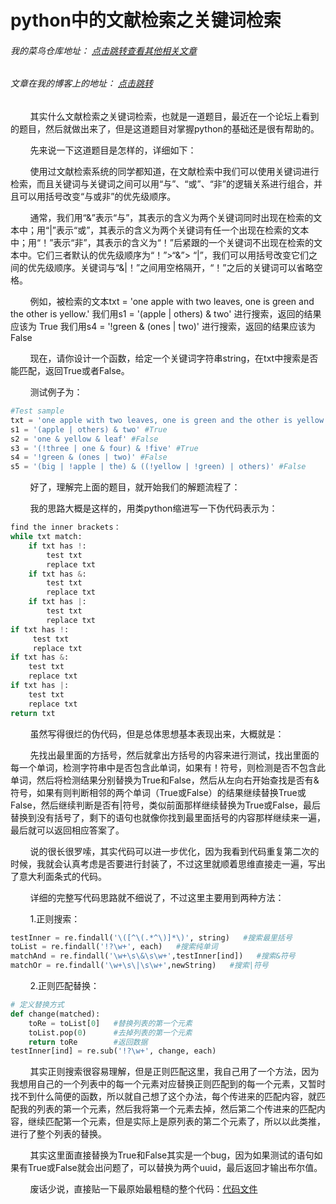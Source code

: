 # python中的文献检索之关键词检索
###### 我的菜鸟仓库地址： [点击跳转查看其他相关文章](https://github.com/ershing/RookieAngle "菜鸟仓库")
###### 文章在我的博客上的地址： [点击跳转](http://www.ershing.cn/search-by-keyword/ "点击我")

        其实什么文献检索之关键词检索，也就是一道题目，最近在一个论坛上看到的题目，然后就做出来了，但是这道题目对掌握python的基础还是很有帮助的。

        先来说一下这道题目是怎样的，详细如下：

        使用过文献检索系统的同学都知道，在文献检索中我们可以使用关键词进行检索，而且关键词与关键词之间可以用“与”、“或”、“非”的逻辑关系进行组合，并且可以用括号改变“与或非”的优先级顺序。

        通常，我们用“&”表示“与”，其表示的含义为两个关键词同时出现在检索的文本中；用“|”表示“或”，其表示的含义为两个关键词有任一个出现在检索的文本中；用“！”表示“非”，其表示的含义为“！”后紧跟的一个关键词不出现在检索的文本中。它们三者默认的优先级顺序为“！”>“&”> “|”，我们可以用括号改变它们之间的优先级顺序。关键词与“&|！”之间用空格隔开，“！”之后的关键词可以省略空格。

        例如，被检索的文本txt = 'one apple with two leaves, one is green and the other is yellow.'
我们用s1 = '(apple | others) & two' 进行搜索，返回的结果应该为 True
我们用s4 = '!green & (ones | two)' 进行搜索，返回的结果应该为 False

        现在，请你设计一个函数，给定一个关键词字符串string，在txt中搜索是否能匹配，返回True或者False。

        测试例子为：
```python
#Test sample
txt = 'one apple with two leaves, one is green and the other is yellow.'
s1 = '(apple | others) & two' #True
s2 = 'one & yellow & leaf' #False
s3 = '(!three | one & four) & !five' #True
s4 = '!green & (ones | two)' #False
s5 = '(big | !apple | the) & ((!yellow | !green) | others)' #False
```
        好了，理解完上面的题目，就开始我们的解题流程了：

        我的思路大概是这样的，用类python缩进写一下伪代码表示为：
```python
find the inner brackets：
while txt match: 
    if txt has !:
        test txt
        replace txt
    if txt has &:
        test txt
        replace txt
    if txt has |:
        test txt   
        replace txt
if txt has !:
     test txt
     replace txt
if txt has &:
    test txt
    replace txt
if txt has |:
    test txt 
    replace txt
return txt
```
        虽然写得很烂的伪代码，但是总体思想基本表现出来，大概就是：

        先找出最里面的方括号，然后就拿出方括号的内容来进行测试，找出里面的每一个单词，检测字符串中是否包含此单词，如果有！符号，则检测是否不包含此单词，然后将检测结果分别替换为True和False，然后从左向右开始查找是否有&符号，如果有则判断相邻的两个单词（True或False）的结果继续替换True或False，然后继续判断是否有|符号，类似前面那样继续替换为True或False，最后替换到没有括号了，剩下的语句也就像你找到最里面括号的内容那样继续来一遍，最后就可以返回相应答案了。

        说的很长很罗嗦，其实代码可以进一步优化，因为我看到代码重复第二次的时候，我就会认真考虑是否要进行封装了，不过这里就顺着思维直接走一遍，写出了意大利面条式的代码。

        详细的完整写代码思路就不细说了，不过这里主要用到两种方法：

        1.正则搜索：
```python
testInner = re.findall('\([^\(.*^\)]*\)', string)   #搜索最里括号
toList = re.findall('!?\w+', each)   #搜索纯单词
matchAnd = re.findall('\w+\s\&\s\w+',testInner[ind])   #搜索&符号
matchOr = re.findall('\w+\s\|\s\w+',newString)   #搜索|符号
```
        2.正则匹配替换：
```python
# 定义替换方式
def change(matched):
    toRe = toList[0]   #替换列表的第一个元素
    toList.pop(0)      #去掉列表的第一个元素
    return toRe        #返回数据
testInner[ind] = re.sub('!?\w+', change, each)
```
        其实正则搜索很容易理解，但是正则匹配这里，我自己用了一个方法，因为我想用自己的一个列表中的每一个元素对应替换正则匹配到的每一个元素，又暂时找不到什么简便的函数，所以就自己想了这个办法，每个传进来的匹配内容，就匹配我的列表的第一个元素，然后我将第一个元素去掉，然后第二个传进来的匹配内容，继续匹配第一个元素，但是实际上是原列表的第二个元素了，所以以此类推，进行了整个列表的替换。

        其实这里面直接替换为True和False其实是一个bug，因为如果测试的语句如果有True或False就会出问题了，可以替换为两个uuid，最后返回才输出布尔值。

        废话少说，直接贴一下最原始最粗糙的整个代码：[代码文件]()

